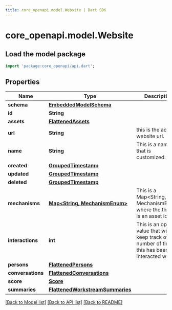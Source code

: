 ```yaml
---
title: core_openapi.model.Website | Dart SDK
---
```


# core_openapi.model.Website

## Load the model package
```dart
import 'package:core_openapi/api.dart';
```

## Properties
Name | Type | Description | Notes
------------ | ------------- | ------------- | -------------
**schema** | [**EmbeddedModelSchema**](EmbeddedModelSchema.md) |  | [optional] 
**id** | **String** |  | 
**assets** | [**FlattenedAssets**](FlattenedAssets.md) |  | [optional] 
**url** | **String** | this is the actual website url. | 
**name** | **String** | This is a name that is customized. | 
**created** | [**GroupedTimestamp**](GroupedTimestamp.md) |  | 
**updated** | [**GroupedTimestamp**](GroupedTimestamp.md) |  | 
**deleted** | [**GroupedTimestamp**](GroupedTimestamp.md) |  | [optional] 
**mechanisms** | [**Map<String, MechanismEnum>**](MechanismEnum.md) | This is a Map<String, MechanismEnum> where the the key is an asset id. | [optional] [default to const {}]
**interactions** | **int** | This is an optional value that will keep track of the number of times this has been interacted with. | [optional] 
**persons** | [**FlattenedPersons**](FlattenedPersons.md) |  | [optional] 
**conversations** | [**FlattenedConversations**](FlattenedConversations.md) |  | [optional] 
**score** | [**Score**](Score.md) |  | [optional] 
**summaries** | [**FlattenedWorkstreamSummaries**](FlattenedWorkstreamSummaries.md) |  | [optional] 

[[Back to Model list]](../README.md#documentation-for-models) [[Back to API list]](../README.md#documentation-for-api-endpoints) [[Back to README]](../README.md)


